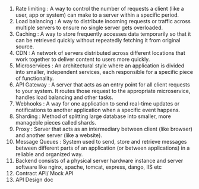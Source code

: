 1. Rate limiting : A way to control the number of requests a client (like a user, app or system) can make to a server within a specific period.
2. Load balancing : A way to distribute incoming requests or traffic across multiple servers to ensure no single server gets overloaded.
3. Caching : A way to store frequently accesses data temporarily so that it can be retrieved quickly without repeatedly fetching it from original source.
4. CDN : A network of servers distributed across different locations that work together to deliver content to users more quickly.
5. Microservices : An architectural style where an application is divided into smaller, independent services, each responsible for a specific piece of functionality.
6. API Gateway : A server that acts as an entry point for all client requests to your system. It routes those request to the appropriate microservice, handles load balancing and other tasks.
7. Webhooks : A way for one application to send real-time updates or notifications to another application when a specific event happens.
8. Sharding : Method of splitting large database into smaller, more manageble pieces called shards.
9. Proxy : Server that acts as an intermediary between client (like browser) and another server (like a website).
10. Message Queues : System used to send, store and retrieve messages between different parts of an application (or between applications) in a reliable and organized way.
11. Backend consists of a physical server hardware instance and server software like nginx, apache, tomcat, express, dango, IIS etc
12. Contract API/ Mock API
13. API Design doc
